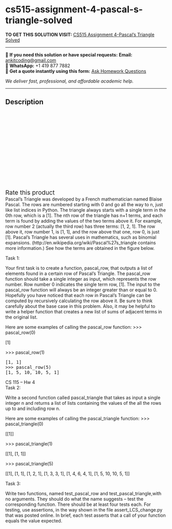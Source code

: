 # cs515-assignment-4-pascal-s-triangle-solved
**TO GET THIS SOLUTION VISIT:** [CS515 Assignment 4-Pascal’s Triangle Solved](https://www.ankitcodinghub.com/product/cs515-assignment-4-pascals-triangle-solved/)


---

📩 **If you need this solution or have special requests:** **Email:** ankitcoding@gmail.com  
📱 **WhatsApp:** +1 419 877 7882  
📄 **Get a quote instantly using this form:** [Ask Homework Questions](https://www.ankitcodinghub.com/services/ask-homework-questions/)

*We deliver fast, professional, and affordable academic help.*

---

<h2>Description</h2>



<div class="kk-star-ratings kksr-auto kksr-align-center kksr-valign-top" data-payload="{&quot;align&quot;:&quot;center&quot;,&quot;id&quot;:&quot;96652&quot;,&quot;slug&quot;:&quot;default&quot;,&quot;valign&quot;:&quot;top&quot;,&quot;ignore&quot;:&quot;&quot;,&quot;reference&quot;:&quot;auto&quot;,&quot;class&quot;:&quot;&quot;,&quot;count&quot;:&quot;0&quot;,&quot;legendonly&quot;:&quot;&quot;,&quot;readonly&quot;:&quot;&quot;,&quot;score&quot;:&quot;0&quot;,&quot;starsonly&quot;:&quot;&quot;,&quot;best&quot;:&quot;5&quot;,&quot;gap&quot;:&quot;4&quot;,&quot;greet&quot;:&quot;Rate this product&quot;,&quot;legend&quot;:&quot;0\/5 - (0 votes)&quot;,&quot;size&quot;:&quot;24&quot;,&quot;title&quot;:&quot;CS515 Assignment 4-Pascal’s Triangle Solved&quot;,&quot;width&quot;:&quot;0&quot;,&quot;_legend&quot;:&quot;{score}\/{best} - ({count} {votes})&quot;,&quot;font_factor&quot;:&quot;1.25&quot;}">

<div class="kksr-stars">

<div class="kksr-stars-inactive">
            <div class="kksr-star" data-star="1" style="padding-right: 4px">


<div class="kksr-icon" style="width: 24px; height: 24px;"></div>
        </div>
            <div class="kksr-star" data-star="2" style="padding-right: 4px">


<div class="kksr-icon" style="width: 24px; height: 24px;"></div>
        </div>
            <div class="kksr-star" data-star="3" style="padding-right: 4px">


<div class="kksr-icon" style="width: 24px; height: 24px;"></div>
        </div>
            <div class="kksr-star" data-star="4" style="padding-right: 4px">


<div class="kksr-icon" style="width: 24px; height: 24px;"></div>
        </div>
            <div class="kksr-star" data-star="5" style="padding-right: 4px">


<div class="kksr-icon" style="width: 24px; height: 24px;"></div>
        </div>
    </div>

<div class="kksr-stars-active" style="width: 0px;">
            <div class="kksr-star" style="padding-right: 4px">


<div class="kksr-icon" style="width: 24px; height: 24px;"></div>
        </div>
            <div class="kksr-star" style="padding-right: 4px">


<div class="kksr-icon" style="width: 24px; height: 24px;"></div>
        </div>
            <div class="kksr-star" style="padding-right: 4px">


<div class="kksr-icon" style="width: 24px; height: 24px;"></div>
        </div>
            <div class="kksr-star" style="padding-right: 4px">


<div class="kksr-icon" style="width: 24px; height: 24px;"></div>
        </div>
            <div class="kksr-star" style="padding-right: 4px">


<div class="kksr-icon" style="width: 24px; height: 24px;"></div>
        </div>
    </div>
</div>


<div class="kksr-legend" style="font-size: 19.2px;">
            <span class="kksr-muted">Rate this product</span>
    </div>
    </div>
<div class="page" title="Page 1">
<div class="layoutArea">
<div class="column">
Pascal’s Triangle was developed by a French mathematician named Blaise Pascal. The rows are numbered starting with 0 and go all the way to n, just like list indices in Python. The triangle always starts with a single term in the 0th row, which is a [1]. The nth row of the triangle has n+1 terms, and each term is found by adding the values of the two terms above it. For example, row number 2 (actually the third row) has three terms: [1, 2, 1]. The row above it, row number 1, is [1, 1], and the row above that one, row 0, is just [1]. Pascal’s Triangle has several uses in mathematics, such as binomial expansions. (http://en.wikipedia.org/wiki/Pascal%27s_triangle contains more information.) See how the terms are obtained in the figure below.

Task 1:

Your first task is to create a function, pascal_row, that outputs a list of elements found in a certain row of Pascal’s Triangle. The pascal_row function should take a single integer as input, which represents the row number. Row number 0 indicates the single term row, [1]. The input to the pascal_row function will always be an integer greater than or equal to 0. Hopefully you have noticed that each row in Pascal’s Triangle can be computed by recursively calculating the row above it. Be sure to think carefully about the base case in this problem. Also, it may be helpful to write a helper function that creates a new list of sums of adjacent terms in the original list.

Here are some examples of calling the pascal_row function: &gt;&gt;&gt; pascal_row(0)

[1]

&gt;&gt;&gt; pascal_row(1)

<pre>[1, 1]
&gt;&gt;&gt; pascal_row(5)
[1, 5, 10, 10, 5, 1]
</pre>
</div>
</div>
<div class="layoutArea">
<div class="column">
CS 115 – Hw 4

</div>
</div>
</div>
<div class="page" title="Page 2">
<div class="layoutArea">
<div class="column">
Task 2:

Write a second function called pascal_triangle that takes as input a single integer n and returns a list of lists containing the values of the all the rows up to and including row n.

Here are some examples of calling the pascal_triangle function: &gt;&gt;&gt; pascal_triangle(0)

[[1]]

&gt;&gt;&gt; pascal_triangle(1)

[[1], [1, 1]]

&gt;&gt;&gt; pascal_triangle(5)

[[1], [1, 1], [1, 2, 1], [1, 3, 3, 1], [1, 4, 6, 4, 1], [1, 5, 10, 10, 5, 1]]

Task 3:

Write two functions, named test_pascal_row and test_pascal_triangle,with no arguments. They should do what the name suggests – test the corresponding function. There should be at least four tests each. For testing, use assertions, in the way shown in the file assert_LCS_change.py that was posted online. In brief, each test asserts that a call of your function equals the value expected.

</div>
</div>
</div>
